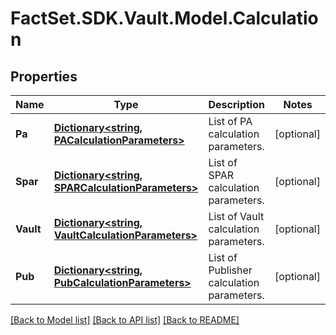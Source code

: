 # FactSet.SDK.Vault.Model.Calculation

## Properties

Name | Type | Description | Notes
------------ | ------------- | ------------- | -------------
**Pa** | [**Dictionary&lt;string, PACalculationParameters&gt;**](PACalculationParameters.md) | List of PA calculation parameters. | [optional] 
**Spar** | [**Dictionary&lt;string, SPARCalculationParameters&gt;**](SPARCalculationParameters.md) | List of SPAR calculation parameters. | [optional] 
**Vault** | [**Dictionary&lt;string, VaultCalculationParameters&gt;**](VaultCalculationParameters.md) | List of Vault calculation parameters. | [optional] 
**Pub** | [**Dictionary&lt;string, PubCalculationParameters&gt;**](PubCalculationParameters.md) | List of Publisher calculation parameters. | [optional] 

[[Back to Model list]](../README.md#documentation-for-models) [[Back to API list]](../README.md#documentation-for-api-endpoints) [[Back to README]](../README.md)


